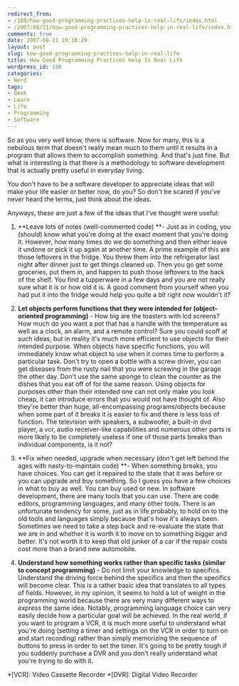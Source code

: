 ```yaml
---
redirect_from:
- /188/how-good-programming-practices-help-in-real-life/index.html
- /2007/08/21/how-good-programming-practices-help-in-real-life/index.html
comments: true
date: 2007-08-21 19:10:29
layout: post
slug: how-good-programming-practices-help-in-real-life
title: How Good Programming Practices Help In Real Life
wordpress_id: 188
categories:
- Nerd
tags:
- Geek
- Learn
- Life
- Programming
- Software
---
```


So as you very well know, there is software.  Now for many, this is a nebulous term that doesn't really mean much to them until it results in a program that allows them to accomplish something.  And that's just fine.  But what is interesting is that there is a methodology to software development that is actually pretty useful in everyday living.  

You don't have to be a software developer to appreciate ideas that will make your life easier or better now, do you?  So don't be scared if you've never heard the terms, just think about the ideas.  

Anyways, these are just a few of the ideas that I've thought were useful:




  1. **Leave lots of notes (well-commented code) **- Just as in coding, you (should) know what you're doing at the exact moment that you're doing it.  However, how many times do we do something and then either leave it undone or pick it up again at another time.  A prime example of this are those leftovers in the fridge.  You threw them into the refrigerator last night after dinner just to get things cleaned up.  Then you go get some groceries, put them in, and happen to push those leftovers to the back of the shelf.  You find a tupperware in a few days and you are not really sure what it is or how old it is.  A good comment from yourself when you had put it into the fridge would help you quite a bit right now wouldn't it?


  2. **Let objects perform functions that they were intended for (object-oriented programming)** - How big are the toasters with lcd screens?  How much do you want a pot that has a handle with the temperature as well as a clock, an alarm, and a remote control?  Sure you could scoff at such ideas, but in reality it's much more efficient to use objects for their intended purpose.  When objects have specific functions, you will immediately know what object to use when it comes time to perform a particular task.  Don't try to open a bottle with a screw driver, you can get diseases from the rusty nail that you were screwing in the garage the other day.  Don't use the same sponge to clean the counter as the dishes that you eat off of for the same reason.  Using objects for purposes other than their intended one can not only make you look cheap, it can introduce errors that you would not have thought of.  Also they're better than huge, all-encompassing programs/objects because when some part of it breaks it is easier to fix and there is less loss of function.  The television with speakers, a subwoofer, a built-in dvd player, a vcr, audio receiver-like capabilities and numerous other parts is more likely to be completely useless if one of those parts breaks than individual components, is it not?


  3. **Fix when needed, upgrade when necessary (don't get left behind the ages with nasty-to-maintain code) **- When something breaks, you have choices.  You can get it repaired to the state that it was before or you can upgrade and buy something.  So I guess you have a few choices in what to buy as well.  You can buy used or new.  In software development, there are many tools that you can use.  There are code editors, programming languages, and many other tools.  There is an unfortunate tendency for some, just as in life probably, to hold on to the old tools and languages simply because that's how it's always been.  Sometimes we need to take a step back and re-evaluate the state that we are in and whether it is worth it to move on to something bigger and better.  It's not worth it to keep that old junker of a car if the repair costs cost more than a brand new automobile.


  4. **Understand how something works rather than specific tasks (similar to concept programming)** - Do not limit your knowledge to specifics.  Understand the driving force behind the specifics and then the specifics will become clear.  This is a rather basic idea that translates to all types of fields.  However, in my opinion, it seems to hold a lot of weight in the programming world because there are very many different ways to express the same idea.  Notably, programming language choice can very easily decide how a particular goal will be achieved.  In the real world, if you want to program a VCR, it is much more useful to understand what you're doing (setting a timer and settings on the VCR in order to turn on and start recording) rather than simply memorizing the sequence of buttons to press in order to set the timer.  It's going to be pretty tough if you suddenly purchase a DVR and you don't really understand what you're trying to do with it.


  *[VCR]: Video Cassette Recorder
  *[DVR]: Digital Video Recorder
